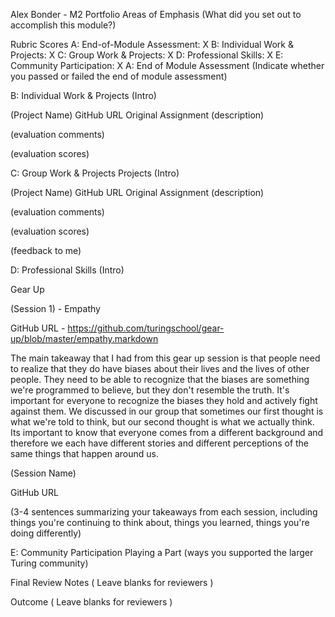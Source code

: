 Alex Bonder - M2 Portfolio
Areas of Emphasis
(What did you set out to accomplish this module?)

Rubric Scores
A: End-of-Module Assessment: X
B: Individual Work & Projects: X
C: Group Work & Projects: X
D: Professional Skills: X
E: Community Participation: X
A: End of Module Assessment
(Indicate whether you passed or failed the end of module assessment)

B: Individual Work & Projects
(Intro)

(Project Name)
GitHub URL
Original Assignment
(description)

(evaluation comments)

(evaluation scores)

C: Group Work & Projects
Projects
(Intro)

(Project Name)
GitHub URL
Original Assignment
(description)

(evaluation comments)

(evaluation scores)

(feedback to me)

D: Professional Skills
(Intro)

Gear Up

(Session 1) - Empathy

GitHub URL - https://github.com/turingschool/gear-up/blob/master/empathy.markdown

  The main takeaway that I had from this gear up session is that people need to realize that they do have biases about their lives and the lives of other people. They need to be able to recognize that the biases are something we're programmed to believe, but they don't resemble the truth. It's important for everyone to recognize the biases they hold and actively fight against them. We discussed in our group that sometimes our first thought is what we're told to think, but our second thought is what we actually think. Its important to know that everyone comes from a different background and therefore we each have different stories and different perceptions of the same things that happen around us. 


(Session Name)

GitHub URL

(3-4 sentences summarizing your takeaways from each session, including things you're continuing to think about, things you learned, things you're doing differently)

E: Community Participation
Playing a Part
(ways you supported the larger Turing community)

Final Review
Notes
( Leave blanks for reviewers )

Outcome
( Leave blanks for reviewers )
